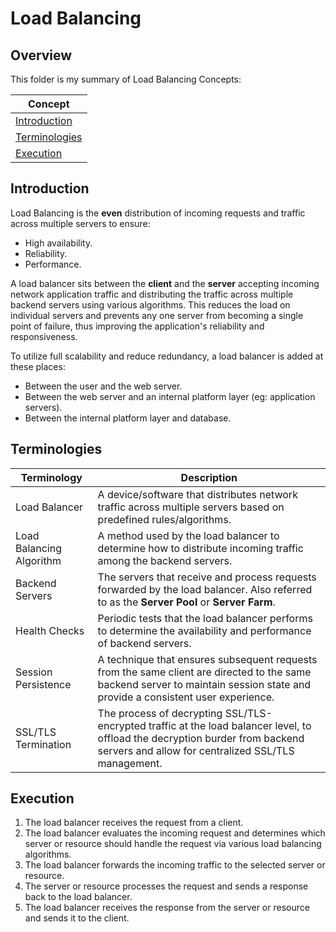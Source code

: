 # Load Balancing

## Overview
This folder is my summary of Load Balancing Concepts:

| Concept                         |
|---------------------------------|
| [Introduction](#introduction)   |
| [Terminologies](#terminologies) |
| [Execution](#execution)         |

## Introduction
Load Balancing is the **even** distribution of incoming requests and traffic across multiple servers to ensure:
- High availability.
- Reliability.
- Performance.

A load balancer sits between the **client** and the **server** accepting incoming network application traffic and distributing the traffic across multiple backend servers using various algorithms.
This reduces the load on individual servers and prevents any one server from becoming a single point of failure,
thus improving the application's reliability and responsiveness.

To utilize full scalability and reduce redundancy, a load balancer is added at these places:
- Between the user and the web server.
- Between the web server and an internal platform layer (eg: application servers).
- Between the internal platform layer and database.

## Terminologies

| Terminology              | Description                                                                                                                                                                         |
|--------------------------|-------------------------------------------------------------------------------------------------------------------------------------------------------------------------------------|
| Load Balancer            | A device/software that distributes network traffic across multiple servers based on predefined rules/algorithms.                                                                    |
| Load Balancing Algorithm | A method used by the load balancer to determine how to distribute incoming traffic among the backend servers.                                                                       |
| Backend Servers          | The servers that receive and process requests forwarded by the load balancer. Also referred to as the **Server Pool** or **Server Farm**.                                           |
| Health Checks            | Periodic tests that the load balancer performs to determine the availability and performance of backend servers.                                                                    |
| Session Persistence      | A technique that ensures subsequent requests from the same client are directed to the same backend server to maintain session state and provide a consistent user experience.       |
| SSL/TLS Termination      | The process of decrypting SSL/TLS-encrypted traffic at the load balancer level, to offload the decryption burder from backend servers and allow for centralized SSL/TLS management. |

## Execution
1. The load balancer receives the request from a client.
2. The load balancer evaluates the incoming request and determines which server or resource should handle the request via various load balancing algorithms.
3. The load balancer forwards the incoming traffic to the selected server or resource.
4. The server or resource processes the request and sends a response back to the load balancer.
5. The load balancer receives the response from the server or resource and sends it to the client.
